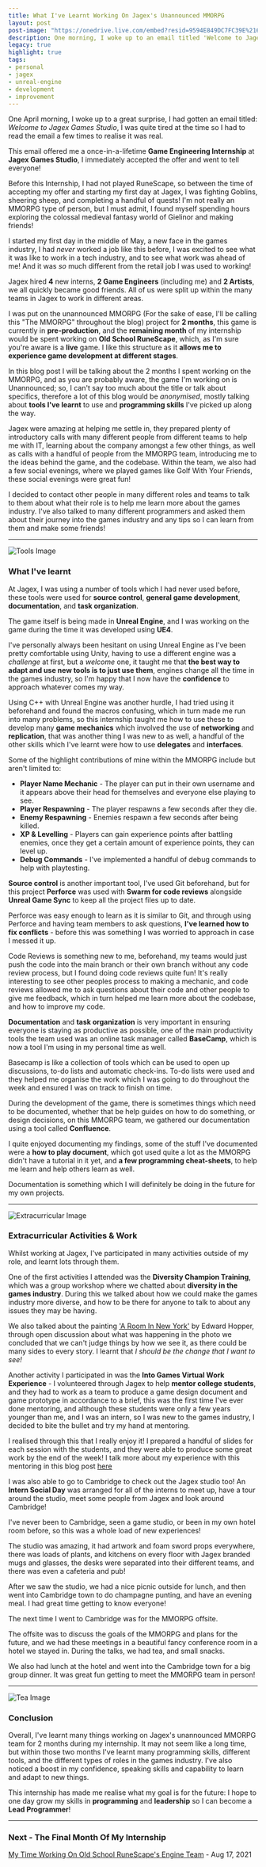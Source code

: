```yaml
---
title: What I've Learnt Working On Jagex's Unannounced MMORPG
layout: post
post-image: "https://onedrive.live.com/embed?resid=9594E849DC7FC39E%2161046&authkey=%21ALtuWGd37RY-laQ&width=1920&height=1634"
description: One morning, I woke up to an email titled 'Welcome to Jagex Games Studio' - I could barely believe it!
legacy: true
highlight: true
tags:
- personal
- jagex
- unreal-engine
- development
- improvement
---
```


One April morning, I woke up to a great surprise, I had gotten an email titled: *Welcome to Jagex Games Studio*, I was quite tired at the time so I had to read the email a few times to realise it was real.

This email offered me a once-in-a-lifetime **Game Engineering Internship** at **Jagex Games Studio**, I immediately accepted the offer and went to tell everyone!

Before this Internship, I had not played RuneScape, so between the time of accepting my offer and starting my first day at Jagex, I was fighting Goblins, sheering sheep, and completing a handful of quests! I'm not really an MMORPG type of person, but I must admit, I found myself spending hours exploring the colossal medieval fantasy world of Gielinor and making friends!

I started my first day in the middle of May, a new face in the games industry, I had *never* worked a job like this before, I was excited to see what it was like to work in a tech industry, and to see what work was ahead of me! And it was *so* much different from the retail job I was used to working!

Jagex hired **4** new interns, **2 Game Engineers** (including me) and **2 Artists**, we all quickly became good friends. All of us were split up within the many teams in Jagex to work in different areas.

I was put on the unannounced MMORPG (For the sake of ease, I'll be calling this "The MMORPG" throughout the blog) project for **2 months**, this game is currently in **pre-production**, and the **remaining month** of my internship would be spent working on **Old School RuneScape**, which, as I'm sure you're aware is a **live** game. I like this structure as it **allows me to experience game development at different stages**.

In this blog post I will be talking about the 2 months I spent working on the MMORPG, and as you are probably aware, the game I'm working on is Unannounced; so, I can't say too much about the title or talk about specifics, therefore a lot of this blog would be *anonymised*, mostly talking about **tools I've learnt** to use and **programming skills** I've picked up along the way.

Jagex were amazing at helping me settle in, they prepared plenty of introductory calls with many different people from different teams to help me with IT, learning about the company amongst a few other things, as well as calls with a handful of people from the MMORPG team, introducing me to the ideas behind the game, and the codebase. Within the team, we also had a few social evenings, where we played games like Golf With Your Friends, these social evenings were great fun!

I decided to contact other people in many different roles and teams to talk to them about what their role is to help me learn more about the games industry. I've also talked to many different programmers and asked them about their journey into the games industry and any tips so I can learn from them and make some friends!

---

![Tools Image](https://onedrive.live.com/embed?resid=9594E849DC7FC39E%2161048&authkey=%21AKucsn4UU3QJ0g0&width=2300&height=800)

### What I've learnt

At Jagex, I was using a number of tools which I had never used before, these tools were used for **source control**, **general game development**, **documentation**, and **task organization**.

The game itself is being made in **Unreal Engine**, and I was working on the game during the time it was developed using **UE4**.

I've personally always been hesitant on using Unreal Engine as I've been pretty comfortable using Unity, having to use a different engine was a *challenge* at first, but a *welcome* one, it taught me that **the best way to adapt and use new tools is to just use them**, engines change all the time in the games industry, so I'm happy that I now have the **confidence** to approach whatever comes my way.

Using C++ with Unreal Engine was another hurdle, I had tried using it beforehand and found the macros confusing, which in turn made me run into many problems, so this internship taught me how to use these to develop many **game mechanics** which involved the use of **networking** and **replication**, that was another thing I was new to as well, a handful of the other skills which I've learnt were how to use **delegates** and **interfaces**.

Some of the highlight contributions of mine within the MMORPG include but aren't limited to:
* **Player Name Mechanic** - The player can put in their own username and it appears above their head for themselves and everyone else playing to see.
* **Player Respawning** - The player respawns a few seconds after they die.
* **Enemy Respawning** - Enemies respawn a few seconds after being killed.
* **XP & Levelling** - Players can gain experience points after battling enemies, once they get a certain amount of experience points, they can level up.
* **Debug Commands** - I've implemented a handful of debug commands to help with playtesting.

**Source control** is another important tool, I've used Git beforehand, but for this project **Perforce** was used with **Swarm for code reviews** alongside **Unreal Game Sync** to keep all the project files up to date.

Perforce was easy enough to learn as it is similar to Git, and through using Perforce and having team members to ask questions, **I've learned how to fix conflicts** - before this was something I was worried to approach in case I messed it up.

Code Reviews is something new to me, beforehand, my teams would just push the code into the main branch or their own branch without any code review process, but I found doing code reviews quite fun! It's really interesting to see other peoples process to making a mechanic, and code reviews allowed me to ask questions about their code and other people to give me feedback, which in turn helped me learn more about the codebase, and how to improve my code.

**Documentation** and **task organization** is very important in ensuring everyone is staying as productive as possible, one of the main productivity tools the team used was an online task manager called **BaseCamp**, which is now a tool I'm using in my personal time as well.

Basecamp is like a collection of tools which can be used to open up discussions, to-do lists and automatic check-ins. To-do lists were used and they helped me organise the work which I was going to do throughout the week and ensured I was on track to finish on time.

During the development of the game, there is sometimes things which need to be documented, whether that be help guides on how to do something, or design decisions, on this MMORPG team, we gathered our documentation using a tool called **Confluence**.

I quite enjoyed documenting my findings, some of the stuff I've documented were a **how to play document**, which got used quite a lot as the MMORPG didn't have a tutorial in it yet, and **a few programming cheat-sheets**, to help me learn and help others learn as well.

Documentation is something which I will definitely be doing in the future for my own projects.

---

![Extracurricular Image](https://onedrive.live.com/embed?resid=9594E849DC7FC39E%2161047&authkey=%21AACkI7_5v5BX_Ic&width=1920&height=636)

### Extracurricular Activities & Work

Whilst working at Jagex, I've participated in many activities outside of my role, and learnt lots through them.

One of the first activities I attended was the **Diversity Champion Training**, which was a group workshop where we chatted about **diversity in the games industry**. During this we talked about how we could make the games industry more diverse, and how to be there for anyone to talk to about any issues they may be having.

We also talked about the painting ['A Room In New York'](https://en.wikipedia.org/wiki/Room_in_New_York) by Edward Hopper, through open discussion about what was happening in the photo we concluded that we can't judge things by how we see it, as there could be many sides to every story. I learnt that *I should be the change that I want to see!*

Another activity I participated in was the **Into Games Virtual Work Experience** - I volunteered through Jagex to help **mentor college students**, and they had to work as a team to produce a game design document and game prototype in accordance to a brief, this was the first time I've ever done mentoring, and although these students were only a few years younger than me, and I was an intern, so I was new to the games industry, I decided to bite the bullet and try my hand at mentoring.

I realised through this that I really enjoy it! I prepared a handful of slides for each session with the students, and they were able to produce some great work by the end of the week! I talk more about my experience with this mentoring in this blog post [here](/blog/guiding-students-through-designing-prototying-a-game/)

I was also able to go to Cambridge to check out the Jagex studio too! An **Intern Social Day** was arranged for all of the interns to meet up, have a tour around the studio, meet some people from Jagex and look around Cambridge!

I've never been to Cambridge, seen a game studio, or been in my own hotel room before, so this was a whole load of new experiences!

The studio was amazing, it had artwork and foam sword props everywhere, there was loads of plants, and kitchens on every floor with Jagex branded mugs and glasses, the desks were separated into their different teams, and there was even a cafeteria and pub!

After we saw the studio, we had a nice picnic outside for lunch, and then went into Cambridge town to do champagne punting, and have an evening meal. I had great time getting to know everyone!

The next time I went to Cambridge was for the MMORPG offsite.

The offsite was to discuss the goals of the MMORPG and plans for the future, and we had these meetings in a beautiful fancy conference room in a hotel we stayed in. During the talks, we had tea, and small snacks.

We also had lunch at the hotel and went into the Cambridge town for a big group dinner. It was great fun getting to meet the MMORPG team in person!

---

![Tea Image](https://onedrive.live.com/embed?resid=9594E849DC7FC39E%2161045&authkey=%21AIIkFSmfDFl0-ZU&width=600&height=300)

### Conclusion

Overall, I've learnt many things working on Jagex's unannounced MMORPG team for 2 months during my internship. It may not seem like a long time, but within those two months I've learnt many programming skills, different tools, and the different types of roles in the games industry. I've also noticed a boost in my confidence, speaking skills and capability to learn and adapt to new things.

This internship has made me realise what my goal is for the future: I hope to one day grow my skills in **programming** and **leadership** so I can become a **Lead Programmer**!

---

### Next - The Final Month Of My Internship

[My Time Working On Old School RuneScape's Engine Team](/blog/my-time-working-on-old-school-runescapes-engine-team) - Aug 17, 2021